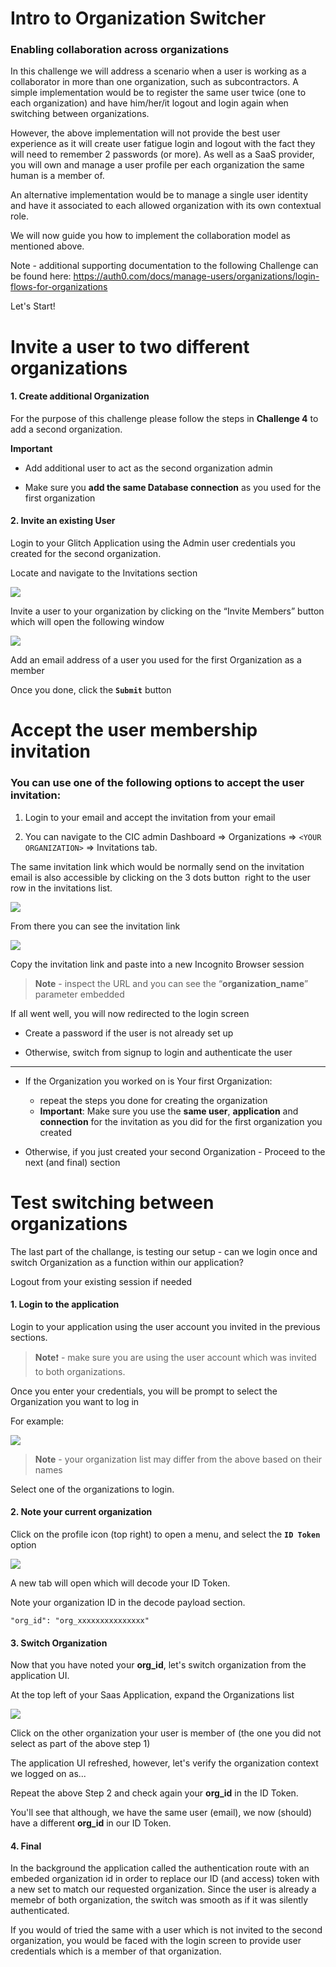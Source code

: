 
# Intro to Organization Switcher


### Enabling collaboration across organizations

In this challenge we will address a scenario when a user is working as a collaborator in more than one organization, such as subcontractors. A simple implementation would be to register the same user twice (one to each organization) and have him/her/it logout and login again when switching between organizations. 


However, the above implementation will not provide the best user experience as it will create user fatigue login and logout with the fact they will need to remember 2 passwords (or more). As well as a SaaS provider, you will own and manage a user profile per each organization the same human is a member of.


An alternative implementation would be to manage a single user identity and have it associated to each allowed organization with its own contextual role.


We will now guide you how to implement the collaboration model as mentioned above.


Note - additional supporting documentation to the following Challenge can be found here: https://auth0.com/docs/manage-users/organizations/login-flows-for-organizations


Let's Start!


# Invite a user to two different organizations

#### 1. Create additional Organization
For the purpose of this challenge please follow the steps in **Challenge 4** to add a second organization.

**Important**
- Add additional user to act as the second organization admin

- Make sure you **add the same Database connection** as you used for the first organization


#### 2. Invite an existing User
Login to your Glitch Application using the Admin user credentials you created for the second organization.


Locate and navigate to the Invitations section


![](https://github.com/lerer/cic2-workshop/blob/main/images/007/users-n-roles.png?raw=true)   



Invite a user to your organization by clicking on the “Invite Members” button which will open the following window


![](https://github.com/lerer/cic2-workshop/blob/main/images/007/invite-user.png?raw=true)   



Add an email address of a user you used for the first Organization as a member

Once you done, click the **`Submit`** button




# Accept the user membership invitation

### You can use one of the following options to accept the user invitation:
1. Login to your email and accept the invitation from your email


2. You can navigate to the CIC admin Dashboard => Organizations => `<YOUR ORGANIZATION>` => Invitations tab.
   

The same invitation link which would be normally send on the invitation email is also accessible by clicking on the 3 dots button  right to the user row in the invitations list.


![](https://github.com/lerer/cic2-workshop/blob/main/images/007/three-dots.png?raw=true)   


From there you can see the invitation link


![](https://github.com/lerer/cic2-workshop/blob/main/images/007/invite-url.png?raw=true)   


Copy the invitation link and paste into a new Incognito Browser session


> **Note** - inspect the URL and you can see the “**organization_name**” parameter embedded 



If all went well, you will now redirected to the login screen 
- Create a password if the user is not already set up

- Otherwise, switch from signup to login and authenticate the user

----

- If the Organization you worked on is Your first Organization:
  - repeat the steps you done for creating the organization
  - **Important**: Make sure you use the **same user**, **application** and **connection** for the invitation as you did for the first organization you created

- Otherwise, if you just created your second Organization - Proceed to the next (and final) section


# Test switching between organizations

The last part of the challange, is testing our setup - can we login once and switch Organization as a function within our application?


Logout from your existing session if needed


#### 1. Login to the application	

Login to your application using the user account you invited in the previous sections.


> **Note**:exclamation: - make sure you are using the user account which was invited to both organizations.

Once you enter your credentials, you will be prompt to select the Organization you want to log in

For example:


![](https://github.com/lerer/cic2-workshop/blob/main/images/007/select-org.png?raw=true)   



> **Note** - your organization list may differ from the above based on their names
    
Select one of the organizations to login.


#### 2. Note your current organization
Click on the profile icon (top right) to open a menu, and select the **`ID Token`** option


![](https://github.com/lerer/cic2-workshop/blob/main/images/007/id-token-link.png?raw=true)   


A new tab will open which will decode your ID Token.


Note your organization ID in the decode payload section.
```
"org_id": "org_xxxxxxxxxxxxxxx"
```

#### 3. Switch Organization
Now that you have noted your **org_id**, let's switch organization from the application UI.


At the top left of your Saas Application, expand the Organizations list


![](https://github.com/lerer/cic2-workshop/blob/main/images/007/inline-select-org.png?raw=true)   


Click on the other organization your user is member of (the one you did not select as part of the above step 1)


The application UI refreshed, however, let's verify the organization context we logged on as...


Repeat the above Step 2 and check again your **org_id** in the ID Token.


You'll see that although, we have the same user (email), we now (should) have a different **org_id** in our ID Token.

#### 4. Final
In the background the application called the authentication route with an embeded organization id in order to replace our ID (and access) token with a new set to match our requested organization. Since the user is already a memebr of both organization, the switch was smooth as if it was silently authenticated.


If you would of tried the same with a user which is not invited to the second organization, you would be faced with the login screen to provide user credentials which is a member of that organization. 
 

